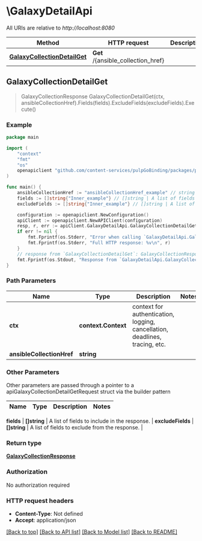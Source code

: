 # \GalaxyDetailApi

All URIs are relative to *http://localhost:8080*

Method | HTTP request | Description
------------- | ------------- | -------------
[**GalaxyCollectionDetailGet**](GalaxyDetailApi.md#GalaxyCollectionDetailGet) | **Get** /{ansible_collection_href} | 



## GalaxyCollectionDetailGet

> GalaxyCollectionResponse GalaxyCollectionDetailGet(ctx, ansibleCollectionHref).Fields(fields).ExcludeFields(excludeFields).Execute()





### Example

```go
package main

import (
    "context"
    "fmt"
    "os"
    openapiclient "github.com/content-services/pulpGoBinding/packages/pulpGoBinding"
)

func main() {
    ansibleCollectionHref := "ansibleCollectionHref_example" // string | 
    fields := []string{"Inner_example"} // []string | A list of fields to include in the response. (optional)
    excludeFields := []string{"Inner_example"} // []string | A list of fields to exclude from the response. (optional)

    configuration := openapiclient.NewConfiguration()
    apiClient := openapiclient.NewAPIClient(configuration)
    resp, r, err := apiClient.GalaxyDetailApi.GalaxyCollectionDetailGet(context.Background(), ansibleCollectionHref).Fields(fields).ExcludeFields(excludeFields).Execute()
    if err != nil {
        fmt.Fprintf(os.Stderr, "Error when calling `GalaxyDetailApi.GalaxyCollectionDetailGet``: %v\n", err)
        fmt.Fprintf(os.Stderr, "Full HTTP response: %v\n", r)
    }
    // response from `GalaxyCollectionDetailGet`: GalaxyCollectionResponse
    fmt.Fprintf(os.Stdout, "Response from `GalaxyDetailApi.GalaxyCollectionDetailGet`: %v\n", resp)
}
```

### Path Parameters


Name | Type | Description  | Notes
------------- | ------------- | ------------- | -------------
**ctx** | **context.Context** | context for authentication, logging, cancellation, deadlines, tracing, etc.
**ansibleCollectionHref** | **string** |  | 

### Other Parameters

Other parameters are passed through a pointer to a apiGalaxyCollectionDetailGetRequest struct via the builder pattern


Name | Type | Description  | Notes
------------- | ------------- | ------------- | -------------

 **fields** | **[]string** | A list of fields to include in the response. | 
 **excludeFields** | **[]string** | A list of fields to exclude from the response. | 

### Return type

[**GalaxyCollectionResponse**](GalaxyCollectionResponse.md)

### Authorization

No authorization required

### HTTP request headers

- **Content-Type**: Not defined
- **Accept**: application/json

[[Back to top]](#) [[Back to API list]](../README.md#documentation-for-api-endpoints)
[[Back to Model list]](../README.md#documentation-for-models)
[[Back to README]](../README.md)

